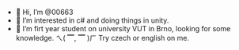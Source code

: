 - 👋 Hi, I’m @00663
- 👀 I’m interested in c# and doing things in unity.
- 🌱 I’m firt year student on university VUT in Brno, looking for some knowledge.
ㄟ( ▔, ▔ )ㄏ Try czech or english on me. 


<!---
00663/00663 is a ✨ special ✨ repository because its `README.md` (this file) appears on your GitHub profile.
You can click the Preview link to take a look at your changes.
--->
